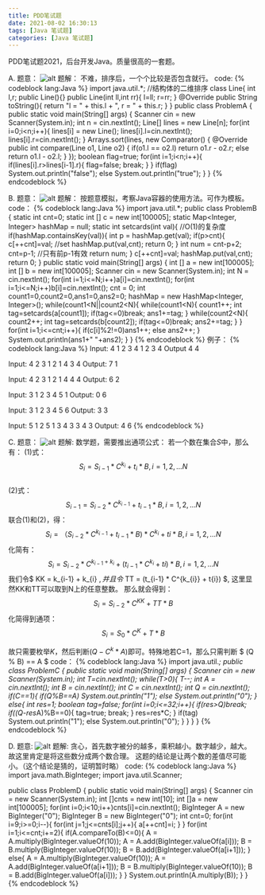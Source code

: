 ```yaml
---
title: PDD笔试题
date: 2021-08-02 16:30:13
tags: [Java 笔试题]
categories: [Java 笔试题]
---
```

PDD笔试题2021，后台开发Java。质量很高的一套题。
<!--more-->
A. 
题意：
![alt](/images/PDD笔试题/1.jpg)
题解：
不难，排序后，一个个比较是否包含就行。
code:
{% codeblock lang:Java %}
import java.util.*;
//结构体的二维排序
class Line{
    int l,r;
    public Line(){}
    public Line(int ll,int rr){
        l=ll;
        r=rr;
    }
    @Override
    public String toString(){
        return "l = " + this.l + ", r = " + this.r;
    }
}
public class ProblemA {
    public static void main(String[] args) {
        Scanner cin = new Scanner(System.in);
        int n = cin.nextInt();
        Line[] lines = new Line[n];
        for(int i=0;i<n;i++){
            lines[i] = new Line();
            lines[i].l=cin.nextInt();
            lines[i].r=cin.nextInt();
        }
        Arrays.sort(lines, new Comparator<Line>() {
            @Override
            public int compare(Line o1, Line o2) {
                if(o1.l == o2.l)
                    return o1.r - o2.r;
                else
                    return o1.l - o2.l;
            }
        });
        boolean flag=true;
        for(int i=1;i<n;i++){
            if(lines[i].r>lines[i-1].r){
                flag=false;
                break;
            }
        }
        if(flag) System.out.println("false");
        else System.out.println("true");
    }
}
{% endcodeblock %}


B.
题意：
![alt](/images/PDD笔试题/2.jpg)
题解：
按题意模拟，考察Java容器的使用方法。可作为模板。
code：
{% codeblock lang:Java %}
import java.util.*;
public class ProblemB {
    static int cnt=0;
    static int [] c = new int[100005];
    static Map<Integer, Integer> hashMap = null;
    static int setcards(int val){
        //O(1)的复杂度
        if(hashMap.containsKey(val)){
            int p = hashMap.get(val);
            if(p>cnt){
                c[++cnt]=val;  //set
                hashMap.put(val,cnt);
                return 0;
            }
            int num = cnt-p+2;
            cnt=p-1;   //只有前p-1有效
            return num;
        }
        c[++cnt]=val;
        hashMap.put(val,cnt);
        return 0;
    }
    public static void main(String[] args) {
        int [] a = new int[100005];
        int [] b = new int[100005];
        Scanner cin = new Scanner(System.in);
        int N = cin.nextInt();
        for(int i=1;i<=N;i++)a[i]=cin.nextInt();
        for(int i=1;i<=N;i++)b[i]=cin.nextInt();
        cnt = 0;
        int count1=0,count2=0,ans1=0,ans2=0;
        hashMap = new HashMap<Integer, Integer>();
        while(count1<N||count2<N){
            while(count1<N){
                count1++;
                int tag=setcards(a[count1]);
                if(tag<=0)break;
                ans1+=tag;
            }
            while(count2<N){
                count2++;
                int tag=setcards(b[count2]);
                if(tag<=0)break;
                ans2+=tag;
            }
        }
        for(int i=1;i<=cnt;i++){
            if(c[i]%2!=0)ans1++;
            else ans2++;
        }
        System.out.println(ans1+" "+ans2);
    }
}
{% endcodeblock %}
例子：
{% codeblock lang:Java %}
Input:
4
1 2 3 4
1 2 3 4
Output
4 4

Input:
4
2 3 1 2
1 4 3 4
Output:
7 1

Input:
4
2 3 1 2
1 4 4 4
Output:
6 2

Input:
3
1 2 3
4 5 1
Output:
0 6

Input:
3
1 2 3
4 5 6
Output:
3 3

Input:
5
1 2 5 1 3
4 3 3 4 3
Output:
4 6
{% endcodeblock %}


C.
题意：
![alt](/images/PDD笔试题/3.jpg)
题解:
数学题，需要推出通项公式：
若一个数在集合$S$中，那么有：
(1)式：
$$ S_{i} = S_{i-1} * C^{k_{i}} +  t_{i} * B, i=1,2,...N $$  
(2)式：
$$ S_{i-1} = S_{i-2} * C^{k_{i-1}} +  t_{i-1} * B, i=1,2,...N $$ 
联合(1)和(2)，得：
$$ S_{i} = （S_{i-2} *  C^{k_{i-1}} +  t_{i-1} * B) * C^{k_{i}} + t{i} * B, i=1,2,...N $$
化简有：
$$ S_{i} = S_{i-2} * C^{k_{i-1}+k_{i}} +  (t_{i-1} * C^{k_{i}} + t{i}) * B, i=1,2,...N $$
我们令$ KK = k_{i-1} + k_{i} $,并且令$ TT =  (t_{i-1} * C^{k_{i}} + t{i}) $, 这里显然KK和TT可以取到N上的任意整数。
那么就会得到：
$$ S_{i} = S_{i-2} * C^{KK} + TT * B $$
化简得到通项：
$$ S_{i} = S_{0} * C^{K} + T * B $$

故只需要枚举$K$，然后判断$(Q - C^{k}*A) % B == 0$即可。特殊地若C=1，那么只需判断 $ (Q % B) == A $
code：
{% codeblock lang:Java %}
import java.util.*;
public class ProblemC {
    public static void main(String[] args) {
        Scanner cin = new Scanner(System.in);
        int T=cin.nextInt();
        while(T>0){
            T--;
            int A = cin.nextInt();
            int B = cin.nextInt();
            int C = cin.nextInt();
            int Q = cin.nextInt();
            if(C==1){
                if(Q%B==A) System.out.println("1");
                else System.out.println("0");
            }
            else{
                int res=1;
                boolean tag=false;
                for(int i=0;i<=32;i++){
                    if(res>Q)break;
                    if((Q-res*A)%B==0){
                        tag=true;
                        break;
                    }
                    res=res*C;
                }
                if(tag) System.out.println("1");
                else System.out.println("0");
            }
        }
    }
}
{% endcodeblock %}

D.
题意:
![alt](/images/PDD笔试题/4.jpg)
题解:
贪心，首先数字被分的越多，乘积越小。数字越少，越大。
故这里肯定是将这些数分成两个数合理。
这题的结论是让两个数的差值尽可能小。（这个结论是猜的，证明暂时略）
code:
{% codeblock lang:Java %}
import java.math.BigInteger;
import java.util.Scanner;

public class ProblemD {
    public static void main(String[] args) {
        Scanner cin = new Scanner(System.in);
        int []cnts = new int[10];
        int []a = new int[100005];
        for(int i=0;i<10;i++)cnts[i]=cin.nextInt();
        BigInteger A = new BigInteger("0");
        BigInteger B = new BigInteger("0");
        int cnt=0;
        for(int i=9;i>=0;i--){
            for(int j=1;j<=cnts[i];j++){
                a[++cnt]=i;
            }
        }
        for(int i=1;i<=cnt;i+=2){
            if(A.compareTo(B)<=0){
                A = A.multiply(BigInteger.valueOf(10));
                A = A.add(BigInteger.valueOf(a[i]));
                B = B.multiply(BigInteger.valueOf(10));
                B = B.add(BigInteger.valueOf(a[i+1]));
            }
            else{
                A = A.multiply(BigInteger.valueOf(10));
                A = A.add(BigInteger.valueOf(a[i+1]));
                B = B.multiply(BigInteger.valueOf(10));
                B = B.add(BigInteger.valueOf(a[i]));
            }
        }
        System.out.println(A.multiply(B));
    }
}
{% endcodeblock %}